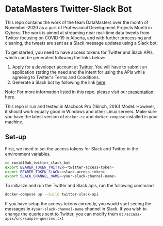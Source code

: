 # DataMasters Twitter-Slack Bot

This repo contains the work of the team DataMasters over the month of November-2020 as a part of Professional Development Projects Month in Cybera. The work is aimed at 
streaming near real-time data tweets from Twitter focusing on COVID-19 in Alberta, and with further processing and cleaning, the tweets are sent as a Slack message updates using a Slack bot. 

To get started, you need to have access tokens for Twitter and Slack APIs, which can be generated following the links below: 
1. Apply for a developer account at [Twitter](https://developer.twitter.com/en/apply-for-access). You will have to submit an application stating the need and the intent for using the APIs while agreeing to Twitter's Terms and Conditions. 
2. Generate a Slack bot by following the link [here](https://slack.com/intl/en-ca/help/articles/115005265703-Create-a-bot-for-your-workspace).

Note: For more information listed in this repo, please visit our [presentation](https://docs.google.com/presentation/d/1UWX6lC1-SJixgiS5348sQ-yUetwYOQH4-mHiBwJsc2I/edit#slide=id.p) here. 

This repo is run and tested in Macbook Pro (16inch, 2016) Model. However, it should work equally good in Windows and other Linux servers. Make sure you have the latest version of `docker-ce` and `docker-compose` installed in your machine.

## Set-up

First, we need to set the access tokens for Slack and Twitter in the environment variables.

```bash
cd covid19ab_twitter_slack_bot
export BEARER_TOKEN_TWITTER=<twitter-access-token>
export BEARER_TOKEN_SLACK=<slack-access-token>
export SLACK_CHANNEL_NAME=<your-slack-channel-name>
```

To initialize and run the Twitter and Slack apis, run the following command

```bash
docker-compose up --build twitter-slack-api
```

If you have setup the access tokens correctly, you would start seeing the messages in `#your-slack-channel-name` channel in Slack. If you wish to change the queries sent to Twitter, you can modify them at `/access-apis/src/sample-queries.txt`  
